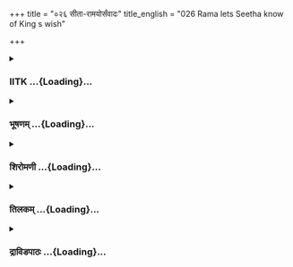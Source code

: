 +++
title = "०२६ सीता-रामयोर्संवादः"
title_english = "026 Rama lets Seetha know of King s wish"

+++
<div caption="श्रीराम-हरिसीताराममूर्ति-घनपाठिभ्यां वचनम्" class="audioEmbed" src="https://archive.org/download/Ramayana-recitation-Sriram-harisItArAmamUrti-Ghanapaati-v2/Kanda_2/Kanda_2_AYK-026-Sita_Rama_Samvadaha.mp3"></div>

<div class="js_include collapsed" newlevelforh1="3" title="IITK" unfilled url="/purANam/rAmAyaNam/audIchya-pAThaH/iitk/2_ayodhyAkANDam/03-nirgamaH/026_sItA-rAmayorsaMvAdaH.md">
<details><summary><h3>IITK ...{Loading}...</h3></summary>

अभिवाद्य च कौसल्यां रामस् संप्रस्थितो वनम्।



#### श्लोकः
##### मूलम्
कृतस्वस्त्ययनो मात्रा धर्मिष्ठे वर्त्मनि स्थितः॥2.26.1॥  
विराजयन्राजसुतो राजमार्गं नरैर्वृतम्।  
हृदयान्याममन्थेव जनस्य गुणवत्तया॥2.26.2॥

##### शब्दार्थः
राजसुतः prince, रामः Rama, मात्रा by mother, कृतस्वस्त्ययनः having been greeted with benedictory rites, कौशल्याम् to Kausalya, अभिवाद्य च after paying obeisance, धर्मिष्ठे in the righteous, वर्त्मनि on the path, स्थितः fixed, वनम् to the forest, सम्प्रस्थितः set out, नरैः (जनैः) by the people, वृतम् surrounded with, राजमार्गम् highway, विराजयन् illuminating (with his lustre), गुणवत्तया by excellent virtues, जनस्य people's, हृदयानि hearts, अममन्थेव मपहीला् (stirred).

##### आङ्ग्लानुवादः
After the benedictory rites were performed by his mother Kausalya, Rama paid obeisance to her and staying on the righteous path decided to depart to the forest. He entered the highway thronged with people and illumining it with his lustre and stirred their hearts with (remembrances of) his excellent virtues.



#### श्लोकः
##### मूलम्
वैदेही चापि तत्सर्वं न शुश्राव तपस्विनी।  
तदेव हृदि तस्याश्च यौवराज्याभिषेचनम्॥2.26.3॥

##### शब्दार्थः
तपस्विनी engaged in religious austerities (for consecration), वैदेही चापि Sita also, तत्सर्वम् all that, न शुश्राव did not hear, तस्याः her, हृदि in heart, तत् that, अभिषेचनम् एव  only consecration (was reflecting).

##### आङ्ग्लानुवादः
Sita, her mind preoccupied with thoughts about consecration, was engaged in religious austerities and hence could not hear of all this (development).



#### श्लोकः
##### मूलम्
देवकार्यं स्वयं कृत्वा कृतज्ञा हृष्टचेतना।  
अभिज्ञा राजधर्माणां राजपुत्रं प्रतीक्षते॥2.26.4॥

##### शब्दार्थः
कृतज्ञा grateful (to god), राजधर्माणाम् duties of a king (palace rituals), अभिज्ञा experienced in, हृष्टचेतना with pleased mind, स्वयम् herself, देवकार्यम् worship of gods, कृत्वा having made,  राजपुत्रम् prince, प्रतीक्षते was awaiting.

##### आङ्ग्लानुवादः
Experienced in palace rituals, Sita, grateful (to God) after performing worship of the deities was awaiting in a happy mood the arrival of the prince.



#### श्लोकः
##### मूलम्
प्रविवेशाथ रामस्तु स्वं वेश्म सुविभूषितम्।  
प्रहृष्टजनसम्पूर्णं ह्रिया किञ्चिदवाङ्मुखः॥2.26.5॥

##### शब्दार्थः
अथ thereafter, रामस्तु Rama, ह्रिया with embarrassment, किञ्चित् a little, अवाङ्मुखः with his head bent down, प्रहृष्टजनसम्पूर्णम् thronged with excited people, सुविभूषितम् welldecorated, स्वं वेश्म his own residence, प्रविवेश entered.

##### आङ्ग्लानुवादः
His head bent down in embarrassment, Rama entered his welldecorated residence thronged with excited people.



#### श्लोकः
##### मूलम्
अथ सीता समुत्पत्य वेपमाना च तं पतिम्।  
अपश्यच्छोकसन्तप्तं चिन्ताव्याकुलितेन्द्रियम्॥2.26.6॥

##### शब्दार्थः
अथ thereafter, सीता Sita, समुत्पत्य entering suddenly, वेपमाना च a trembling, शोकसन्तप्तम् distressed with grief, चिन्ताव्याकुलितेन्द्रियम् senses agitated due to anxiety, तं पतिम् her husband, अपश्यत् beheld.

##### आङ्ग्लानुवादः
Sita got up suddenly, (her limbs) trembling to see her husband distressed with grief and agitated with anxiety.



#### श्लोकः
##### मूलम्
तां दृष्ट्वा स हि धर्मात्मा न शशाक मनोगतम्।  
तं शोकं राघवः सोढुं ततो विवृततां गतः॥2.26.7॥

##### शब्दार्थः
धर्मात्मा virtuous, सः that, राघवः son of the Raghus (Rama), ताम् her, दृष्ट्वा having seen, मनोगतम् in mind, तं शोकम् that sorrow, सोढुम् to endure (control), न शशाक was not able, ततः for that reason, विवृतताम् गतः manifested.

##### आङ्ग्लानुवादः
On seeing her, virtuous Rama could not contain the sorrow in his mind which  manifested (through his external appearance).



#### श्लोकः
##### मूलम्
विवर्णवदनं दृष्ट्वा तं प्रस्विन्नममर्षणम्।  
आह दुःखाभिसन्तप्ता किमिदानीमिदं प्रभो॥2.26.8॥

##### शब्दार्थः
विवर्णवदनम् pale face, प्रस्विन्नम् heavily perspiring, अमर्षणम् indignant, तम् him, दृष्ट्वा having seen, दुःखाभिसन्तप्ता  consumed with grief, आह uttered, प्रभो O Lord, इदानीम् now, इदम् this, किम् what?

##### आङ्ग्लानुवादः
On seeing Rama with a pale face. indignant and heavily perspiring, Sita, consumed  with grief said, My Lord, why are you now like this?



#### श्लोकः
##### मूलम्
अद्य बार्हस्पत श्श्रीमान्युक्तः पुष्योऽनु राघव।  
प्रोच्यते ब्राह्मणैः प्राज्ञैः केन त्वमसि दुर्मनाः॥2.26.9॥

##### शब्दार्थः
राघव O scion of the Raghu race, अद्य today, श्रीमान् auspicious one, बार्हस्पतः with Brihaspati presiding over, पुष्यः Pushya star, युक्तः as suitable, प्राज्ञैः by learned ones, ब्राह्मणैः by brahmins, प्रोच्यते is declared, त्वम् you, केन for what reason, दुर्मनाः असि are dejected?

##### आङ्ग्लानुवादः
O scion of the Raghu race, today has been declared by learned brahmins a suitable and auspicious day for consecration under Pushya star with Brihaspati as presiding deity. Then why are you dejected?



#### श्लोकः
##### मूलम्
न ते शतशलाकेन जलफेननिभेन च।  
आवृतं वदनं वल्गु छत्रेणापि विराजते॥2.26.10॥

##### शब्दार्थः
वल्गु charming, ते your, वदनम् face, शत शलाकेन with a hundred ribs, जलफेननिभेन (white) like foam in water, छत्रेण by umbrella, आवृतम् having been covered, न विराजते does not shine.

##### आङ्ग्लानुवादः
How is it that your charming face shines not today under a hundredribbed umbrella (white) like foam in water?



#### श्लोकः
##### मूलम्
व्यजनाभ्यां च मुख्याभ्यां शतपत्रनिभेक्षणम्।  
चन्द्रहंसप्रकाशाभ्यां वीज्यते न तवाननम्॥2.26.11॥

##### शब्दार्थः
शतपत्रनिभेक्षणम् eyes resembling lotus, तव आननम् your face, चन्द्रहंस प्रकाशाभ्याम् with the glow of the moon or swan, मुख्याभ्याम् by the excellent, व्यजनाभ्याम् with fans, न वीज्यते is not being fanned.

##### आङ्ग्लानुवादः
(How is it that) your face, with its lotuslike eyes is not being fanned by excellent fans of the colour of the Moon or the swan.



#### श्लोकः
##### मूलम्
वाग्मिनो वन्दिनश्चापि प्रहृष्टास्त्वां नरर्षभ।  
स्तुवन्तो नात्र दृश्यन्ते मङ्गलैःस् सूतमागधाः॥2.26.12॥

##### शब्दार्थः
नरर्षभ O best among men वाग्मिनः eloquent men, वन्दिनश्चापि panegyrists, सूतमागधाः charioteers and bards, प्रहृष्टाः delighted, त्वाम् you, मङ्गलैः with auspicious words, स्तुवन्तः praising, अत्र here, न दृश्यन्ते are not seen.

##### आङ्ग्लानुवादः
(How is it that) O best among men eloquent panegyrists, charioteers, bards are not seen singing your praise with auspicious words?



#### श्लोकः
##### मूलम्
न ते क्षौद्रं च दधि च ब्राह्मणा वेदपारगाः।  
मूर्ध्नि मूर्धाभिषिक्तस्य ददति स्म विधानतः॥2.26.13॥

##### शब्दार्थः
वेदपारगाः versed in the Vedas, ब्राह्मणाः brahmins, मूर्धाभिषिक्तस्य having been consecrated,   ते your, मूर्ध्नि on head, विधानतः conforming to rites, क्षौद्रं च honey also, दधि च curds, न ददति स्म did not sprinkle.

##### आङ्ग्लानुवादः
How is it that brahmins versed in the Vedas have not duly sprinkled the mixture of honey and curd on your head (prior to your consecration)?



#### श्लोकः
##### मूलम्
न त्वां प्रकृतयस् सर्वा श्श्रेणीमुख्याश्च भूषिताः।  
अनुव्रजितुमिच्छन्ति पौरजानपदास्तथा॥2.26.14॥

##### शब्दार्थः
सर्वाः all, प्रकृतयः ministers, श्रेणीमुख्याश्च also the heads of guilds, तथा also, पौरजानपदाः citizens of towns and villages, भूषिताः adorned, त्वाम् you, अनुव्रजितुम् to follow, न इच्छन्ति do not seek.

##### आङ्ग्लानुवादः
How is it that welladorned ministers, citizens from towns and villages, heads of guilds and others do not follow you?



#### श्लोकः
##### मूलम्
चतुर्भिर्वेगसम्पन्नैर्हयैः काञ्चनभूषितैः।  
मुख्यः पुष्यरथो युक्तः किं न गच्छति तेऽग्रतः॥2.26.15॥

##### शब्दार्थः
वेगसम्पन्नैः running swiftly, काञ्चनभूषितैः decorated with gold, चतुर्भिः four, हयैः horses, युक्तः  
harnessed, मुख्यः important, पुष्यरथः ceremonial chariot, किम् why, ते अग्रतः preceding you, न गच्छति is not going.

##### आङ्ग्लानुवादः
How is it that the chief ceremonial chariot, decorated with gold and harnessed by four galloping horses is not preceding you?



#### श्लोकः
##### मूलम्
हस्ती चाग्रत श्श्रीमां स्तव लक्षणपूजितः।  
प्रयाणे लक्ष्यते वीर कृष्णमेघगिरि प्रभः॥2.26.16॥

##### शब्दार्थः
वीर O valiant one, तव your, प्रयाणे in your journey, अग्रतः in front, लक्षणपूजितः endowed with good features and revered, कृष्णमेघगिरिप्रभः with the lustre of a dark cloud or a  mountain, श्रीमान् auspicious one, हस्ती an elephant, न लक्ष्यते is not seen.

##### आङ्ग्लानुवादः
How is it that the elephant, whose lustre resembles that of a mountain or a dark cloud and endowed with auspicious features is not seen leading your procession, O valiant one



#### श्लोकः
##### मूलम्
न च काञ्चनचित्रं ते पश्यामि प्रियदर्शन।  
भद्रासनं पुरस्कृत्य यान्तं वीर पुरस्कृतम्॥2.26.17॥

##### शब्दार्थः
वीर O heroic one, प्रियदर्शन O one with a pleasant countenance, काञ्चनचित्रम् carved in gold, ते to you, भद्रासनम् throne, पुरस्कृत्य keeping in front of, यान्तम् proceeding, पुरस्कृतम् keeping in front, न च पश्यामि I do not see.

##### आङ्ग्लानुवादः
O heroic one O handsome one how is it that I do not see your attendants proceeding in front with the throne carved in gold?



#### श्लोकः
##### मूलम्
अभिषेको यथा सज्जः किमिदानीमिदं तव।  
अपूर्वो मुखवर्णश्च न प्रहर्षश्च लक्ष्यते॥2.26.18॥

##### शब्दार्थः
अभिषेकः consecration, यथा as, सज्जः arranged, तव your, मुखवर्णः complexion of your face, अपूर्वः unusual, प्रहर्षश्च delightful, न लक्ष्यते not seen, इदानीम् now, इदम् this, किम् why?

##### आङ्ग्लानुवादः
How is it that when arrangements are under way now for your consecration, the complexion of your countenance does not look like what it was before? There is no joy on your face.



#### श्लोकः
##### मूलम्
इतीव विलपन्तीं तां प्रोवाच रघुनन्दनः।  
सीते तत्र भवांस्तातः प्रव्राजयति मां वनम्॥2.26.19॥

##### शब्दार्थः
इतीव in this way, विलपन्तीम् lamenting, ताम् to her, रघुनन्दनः Rama, प्रोवाच said , सीते O Sita,  
तत्रभवान् venerable, तातः father, माम् me, वनम् to the forest, प्रव्राजयति  banishing.

##### आङ्ग्लानुवादः
O Sita my venerable father is banishing me to the forest, said Rama, the scion of the Raghus, the joy of the Raghu race, seeing her thus lamenting.



#### श्लोकः
##### मूलम्
कुले महति सम्भूते धर्मज्ञे धर्मचारिणि।  
शृणु जानकि येनेदं क्रमेणाभ्यागतं मम॥2.26.20॥

##### शब्दार्थः
महति in a noble, कुले family, सम्भूते born in, धर्मज्ञे knower of righteousness, धर्मचारिणि for an observer of righteousness, जानकि Sita, येन क्रमेण in such course, इदम् this, अभ्यागतम् has befallen, शृण listen.

##### आङ्ग्लानुवादः
You were born in a noble family. You know and practise dharma. I shall tell you how this banishment has come about. Do listen.



#### श्लोकः
##### मूलम्
राज्ञा सत्यप्रतिज्ञेन पित्रा दशरथेन च।  
कैकेय्यै मम मात्रे तु पुरा दत्तौ महावरौ॥2.26.21॥

##### शब्दार्थः
राज्ञा by the king, सत्यप्रतिज्ञेन true to his promise, पित्रा my father, दशरथेन by Dasaratha, पुरा earlier, मम मात्रे to my mother, कैकेय्यै to Kaikeyi, महावरौ two great boons, दत्तौ were given.

##### आङ्ग्लानुवादः
My father, king Dasaratha, true to his promise, had earlier granted two great boons  
to my mother Kaikeyi.



#### श्लोकः
##### मूलम्
तयाऽद्य मम सज्जेऽस्मिन्नभिषेके नृपोद्यते।  
प्रचोदितस् स समयो धर्मेण प्रतिनिर्जितः॥2.26.22॥

##### शब्दार्थः
अद्य now, नृपोद्यते the king was getting ready, मम my, अस्मिन् अभिषेके for this consecration, सज्जे in the preparation, तया by her, सः that, समयः promise, प्रचोदितः was urged, धर्मेण in the name of righteousness, प्रतिनिर्जितः has been conquered.

##### आङ्ग्लानुवादः
When the king was preparing for my consecration, she reminded him of the promise and in the name of righteousness he has been cornered.



#### श्लोकः
##### मूलम्
चतुर्दश हि वर्षाणि वस्तव्यं दण्डके मया।  
पित्रा मे भरतश्चापि यौवराज्ये नियोजितः॥2.26.23॥

##### शब्दार्थः
मया by me, चतुर्दश वर्षाणि fourteen years, दण्डके in Dandaka forest, वस्तव्यम् am to dwell, मे पित्रा by my father, भरतश्चापि Bharata also, यौवराज्ये as heirapparent,  नियोजितः has been appointed.

##### आङ्ग्लानुवादः
I am to dwell in the Dandaka forest for fourteen years while father has appointed  Bharata princeregent.



#### श्लोकः
##### मूलम्
सोऽहं त्वामागतो द्रष्टुं प्रस्थितो विजनं वनम्।  
भरतस्य समीपे तु नाहं कथ्यः कदाचन॥2.26.24॥  
बुद्धियुक्ता हि पुरुषा न सहन्ते परस्तवम्।  
तस्मान्नते गुणाः कथ्या भरतस्याग्रतो मम॥2.26.25॥

##### शब्दार्थः
विजनम् desolate, वनम् forest, प्रस्थितः set to depart, सः अहम् such me, त्वाम् you, द्रष्टुम् to see, आगतः I have come, भरतस्य Bharata's, समीपे in the presence of, कदाचन at any time, अहम् I, न कथ्यः not to be told , बुद्धियुक्ताः intellectuals, पुरुषाः men, परस्तवम् praising others ,  
न सहन्ते हि cannot endure, तस्मात् for that reason, भरतस्य Bharata's, अग्रतः infront of, ते those, मम गुणाः my virtues, न कथ्याः should not be mentioned.

##### आङ्ग्लानुवादः
I have come to see you before departing for the desolate Dandaka forest. You should never praise me in the presence of Bharata because intellectuals cannot tolerate others being praised before them. You should never extol my virtues before him.



#### श्लोकः
##### मूलम्
नापि त्वं तेन भर्तव्या विशेषेण कदाचन।  
अनुकूलतया शक्यं समीपे त्वस्य वर्तितुम्॥2.26.26॥

##### शब्दार्थः
त्वम् you, तेन by him, कदाचन at any time, विशेषेण with a special treatment, न भर्तव्या  should not be supported, अनुकूलतया तु by being favourable only, अस्य his, समीपे in his vicinity, वर्तितुम् to remain, शक्यम् is possible.

##### आङ्ग्लानुवादः
Never expect special treatment from Bharata. You can (continue to) stay with him (here) by conducting yourself in a favourable manner.



#### श्लोकः
##### मूलम्
तस्मै दत्तं नृपतिना यौवराज्यं सनातनम्।  
स प्रसाद्यस्त्वया सीते नृपतिश्च विशेषतः॥2.26.27॥

##### शब्दार्थः
नृपतिना by the king, तस्मै for him, सनातनम् perpetual, यौवराज्यम् regency, दत्तम् given, सीते O Sita, सः he, त्वया by you, प्रसाद्यः has to be pleased, नृपतिश्च king also, विशेषतः especially.

##### आङ्ग्लानुवादः
O Sita the king has conferred the hereditary regency on him. Therefore, O Sita, you must make efforts to win his favour, especially a king's.



#### श्लोकः
##### मूलम्
अहं चापि प्रतिज्ञां तां गुरोस्समनुपालयन्।  
वनमद्यैव यास्यामि स्थिरा भव मनस्विनी॥2.26.28॥

##### शब्दार्थः
अहं चापि I also, गुरोः father's, तां प्रतिज्ञाम् that promise, समनुपालयन् while fulfilling, अद्यैव now itself, वनम् to the forest, यास्यामि shall go, मनस्विनि highminded, Sita, त्वम् you, स्थिरा भव  
keep steady.

##### आङ्ग्लानुवादः
I am leaving for the forest right away for fulfilling my father's pledge. O highminded Sita be steady.



#### श्लोकः
##### मूलम्
याते च मयि कल्याणि वनं मुनिनिषेवितम्।  
व्रतोपवासपरया भवितव्यं त्वयाऽनघे॥2.26.29॥

##### शब्दार्थः
अनघे O sinless one, कल्याणि O auspicious one, मयि me, मुनिनिषेवितम् inhabited by  
ascetics, वनम् to the forest, याते when I am gone, त्वया by you, व्रतोपवास परया engaged in vratas and fasting, भवितव्यम् should be done.

##### आङ्ग्लानुवादः
O sinless, auspicious one engage yourself in vratas and fasting after my departure to the forest inhabited by ascetics.



#### श्लोकः
##### मूलम्
काल्यमुत्थाय देवानां कृत्वा पूजां यथाविधि।  
वन्दितव्यो दशरथः पिता मम नरेश्वरः॥2.26.30॥

##### शब्दार्थः
काल्यम् fimely, उत्थाय rising, यथाविधि according to the prescribed rituals, देवानाम् of the gods, पूजाम् कृत्वा having worshipped, मम पिता my father, नरेश्वरः lord of the people, दशरथः to Dasaratha, वन्दितव्यः is worthy of homage (by you).

##### आङ्ग्लानुवादः
You must rise in time and with the (household) gods duly worshipped, pay obeisance to my father, king Dasaratha.



#### श्लोकः
##### मूलम्
माता च मम कौशल्या वृद्धा सन्तापकर्शिता।  
धर्ममेवाग्रतः कृत्वा त्वत्तस् सम्मानमर्हति॥2.27.31॥

##### शब्दार्थः
सन्तापकर्शिता emaciated due to grief, वृद्धा aged, मम माता च my mother, कौशल्या Kausalya, धर्ममेव duty only, अग्रतः कृत्वा placing ahead, त्वत्तः by you, सम्मानम् respect, अर्हति  deserves.

##### आङ्ग्लानुवादः
You should give importance to duty(dharma) and show respect to my aged mother  
who is emaciated due to grief.



#### श्लोकः
##### मूलम्
वन्दितव्याश्च ते नित्यं या श्शेषा मम मातरः।  
स्नेह प्रणयसम्भोगैस् समा हि मम मातरः॥2.26.32॥

##### शब्दार्थः
शेषाः the rest of them, या मम मातरः my mothers, ते to you also, नित्यम् always, वन्दितव्याः should be respected, मम my, मातरः mothers, स्नेहप्रणय सम्भोगैः with love, affection and service, समाः हि are equal.

##### आङ्ग्लानुवादः
In terms of love, affection and service, the rest of my mothers are all equal. Therefore, you must pay them due respect regularly.



#### श्लोकः
##### मूलम्
भ्रातृपुत्रसमौ चापि द्रष्टव्यौ च विशेषतः।  
त्वया भरतशत्रुघ्नौ प्राणैः प्रियतरौ मम॥2.26.33॥

##### शब्दार्थः
मम to me, प्राणैः  more than life , प्रियतरौ dearer, भरतशत्रुघ्नौ Bharata and Satrughna, विशेषतः specially, त्वया by you, भ्रातृपुत्रसमौ as your brother and your sons, द्रष्टव्यौ च are to be looked after.

##### आङ्ग्लानुवादः
What is more important is that you should look on Bharata as your brother and Satrughna as your son. They are dearer to me than my life.



#### श्लोकः
##### मूलम्
विप्रियं न च कर्तव्यं भरतस्य कदाचन।  
स हि राजा प्रभुश्चैव देशस्य च कुलस्य च॥2.26.34॥

##### शब्दार्थः
कदाचन at any time, भरतस्य of Bharata, विप्रियम् disagreeable, न कर्तव्यम् should not be done, सः he, देशस्य च of the country, कुलस्य च of the family also, राजा king, प्रभुश्चैव  also the lord.

##### आङ्ग्लानुवादः
Now Bharata is the king of the country and head of the family. Therefore, you should never do anything disagreeable to him.



#### श्लोकः
##### मूलम्
आराधिता हि शीलेन प्रयत्नैश्चोपसेविताः।  
राजानस् सम्प्रसीदन्ति कुप्यन्तिच विपर्यये॥2.26.35॥

##### शब्दार्थः
राजानः kings, शीलेन with good conduct, आराधिताः are gratified, प्रयत्नैः with endeavours, उपसेविताः having been served, सम्प्रसीदन्ति are satisfied, विपर्यये in contrary to that, कुप्यन्तिच are also enraged.

##### आङ्ग्लानुवादः
Kings are gratified if they are served with zeal and good conduct. If the contrary happens, they get provoked.



#### श्लोकः
##### मूलम्
औरसानपि पुत्रान्हि त्यजन्त्यहितकारिणः।  
समर्थान्सम्प्रगृह्णन्ति जनानपि नराधिपाः॥2.26.36॥

##### शब्दार्थः
नराधिपाः kings, अहितकारिणः harmful men, औरसान् पुत्रानपि even their own sons, त्यजन्ति will abandon, समर्थान् capable men, जनानपि even other people, सम्प्रगृह्णन्ति accept.

##### आङ्ग्लानुवादः
Kings abandon (even) their own sons if they are harmful and receive capable people even if they are strangers.



#### श्लोकः
##### मूलम्
सा त्वं वसेह कल्याणि राज्ञस्समनुवर्तिनी।  
भरतस्य रता धर्मे सत्यव्रतपरायणा॥2.26.37॥

##### शब्दार्थः
कल्याणि O auspicious one, सा त्वम् so you, राज्ञः of the king, भरतस्य of  Bharata, समनुवर्तिनी an obedient lady, धर्मे in righteousness, रता absorbed one, सत्यव्रत परायणा following the truth and the vows, इह वस live here.

##### आङ्ग्लानुवादः
O auspicious one live here by being obedient to king Bharata. Absorbed in righteousness, follow truth and (religious) vows.



#### श्लोकः
##### मूलम्
अहं गमिष्यामि महावनं प्रिये  
त्वया हि वस्तव्यमिहैव भामिनि।  
यथा व्यलीकं कुरुषे न कस्य चि  
त्तथा त्वया कार्यमिदं वचो मम॥2.26.38॥

##### शब्दार्थः
प्रिये O beloved one, भामिनि beauty (Sita), अहम् I, महावनम् to the great forest, गमिष्यामि I am going, त्वया by you, इहैव here itself, कस्यचित् to any one, यथा in any way, व्यलीकम् harm, न कुरुषे would not do, तथा in that way, वस्तव्यम् you shall live here, मम my, इदं वचः these words, कार्यम् should be done.

##### आङ्ग्लानुवादः
O my beloved Sita I am going to the wild forest. Stay here and never cause displeasure to any one in any way. Could you carry out these words of mine?  

#### समाप्तिः
 श्रीमद्रामायणे वाल्मीकीय आदिकाव्ये अयोध्याकाण्डे षड्विंशस्सर्गः॥  
Thus ends the twentysixth sarga of Ayodhyakanda of the holy Ramayana, the first epic composed by sage Valmiki.



#### श्लोकः
##### मूलम्
[Sita enquires why Rama is distressedRama informs her about his impending banishment and instructs her to stay back in Ayodhya.]  
अभिवाद्य च कौसल्यां रामस् संप्रस्थितो वनम्।  
कृतस्वस्त्ययनो मात्रा धर्मिष्ठे वर्त्मनि स्थितः॥2.26.1॥  
विराजयन्राजसुतो राजमार्गं नरैर्वृतम्।  
हृदयान्याममन्थेव जनस्य गुणवत्तया॥2.26.2॥

##### शब्दार्थः
राजसुतः prince, रामः Rama, मात्रा by mother, कृतस्वस्त्ययनः having been greeted with benedictory rites, कौशल्याम् to Kausalya, अभिवाद्य च after paying obeisance, धर्मिष्ठे in the righteous, वर्त्मनि on the path, स्थितः fixed, वनम् to the forest, सम्प्रस्थितः set out, नरैः (जनैः) by the people, वृतम् surrounded with, राजमार्गम् highway, विराजयन् illuminating (with his lustre), गुणवत्तया by excellent virtues, जनस्य people's, हृदयानि hearts, अममन्थेव मपहीला् (stirred).

##### आङ्ग्लानुवादः
After the benedictory rites were performed by his mother Kausalya, Rama paid obeisance to her and staying on the righteous path decided to depart to the forest. He entered the highway thronged with people and illumining it with his lustre and stirred their hearts with (remembrances of) his excellent virtues.

</details>
</div>
<div class="js_include collapsed" newlevelforh1="3" title="भूषणम्" unfilled url="/purANam/rAmAyaNam/audIchya-pAThaH/TIkA/bhUShaNa_iitk/2_ayodhyAkANDam/03-nirgamaH/026_sItA-rAmayorsaMvAdaH.md">
<details><summary><h3>भूषणम् ...{Loading}...</h3></summary>



अभिवाद्य च कौसल्यां रामः संप्रस्थितो वनम् ।  

कृतस्वस्त्ययनो मात्रा धर्मिष्ठे वर्त्मनि स्थितः  ॥  २।२६।१  ॥   

विराजयन् राजसुतो राजमार्गं नरैर्वृतम् ।  

हृदयान्याममन्थेव जनस्य गुणवत्तया  ॥  २।२६।२  ॥   

एवं मातरमनुमान्य सीतामनुमानयितुं निर्गच्छति--अभिवाद्येत्यादि
श्लोकद्वयमेकं वाक्यम् । वनं संप्रस्थितः वनं गन्तुं प्रवृत्तः । धर्मिष्ठे
अतिशयितधर्मे आममन्थेव विलोडयामासेत्यर्थः । गुणवत्तया पूर्वभाषी प्रियवादी
चेत्याद्युक्तगुणविशिष्टतया  ॥  २।२६।१२  ॥   

  

वैदेही चापि तत्सर्वं न शुश्राव तपस्विनी ।  

तदेव हृदि तस्याश्च यौवराज्याभिषेचनम्  ॥  २।२६।३  ॥   

वैदेहीति । तत्सर्वम् अभिषेकविघातादिकम् । तपस्विनी
रामाभिषेकार्थव्रतोपवासादिनियमविशिष्टा । यौवराज्याभिषेचनम्, वर्त्तत इति
शेषः  ॥  २।२६।३  ॥   

  

देवकार्यं स्वयं कृत्वा कृत्ज्ञा हृष्टचेतना ।  

अभिज्ञा राजधर्माणां राजपुत्रं प्रतीक्षते  ॥  २।२६।४  ॥   

देवकार्यमिति । देवकार्यं देवपूजाम् । कृतज्ञा अभिषिक्तभर्तृविषये
पट्टमहिषीभिः गन्धपुष्पादिना कृतपादार्चनादिसमाचारज्ञेत्यर्थः । हृष्टचेतना
हृष्टमनस्का । रामधर्माणामभिज्ञा अभिषिक्तराजा साधारणलक्षणानि
श्वेतछत्रचामरपुरस्कृतभद्रासनादीनि ज्ञातवती । प्रतीक्षते स्म
उक्तलक्षणविशिष्टो भर्त्ता कदा समागमिष्यतीत्यपेक्षया स्थितवतीत्यर्थः  ॥ 
२।२६।४  ॥   

  

प्रविवेशाथ रामस्तु स्वं वेश्म सुविभूषितम् ।  

प्रहृष्टजनसम्पूर्णं ह्रिया किञ्चिदवाङ्मुखः  ॥  २।२६।५  ॥   

प्रविवेशेति । ह्रिया गृहालङ्कारजनप्रहर्षजया  ॥  २।२६।५  ॥   

  

अथ सीता समुत्पत्य वेपमाना च तं पतिम् ।  

अपश्यत् शोकसन्तप्तं चिन्ताव्याकुलितेन्द्रियम्  ॥  २।२६।६  ॥   

अथेति । समुत्पत्य स्वासनादुत्थाय वेपमाना,
भर्तुर्विगतहर्षत्वावाङ्मुखत्वादिदर्शनात्कम्पमानेत्यर्थः  ॥  २।२६।६  ॥   

  

तां दृष्ट्वा सह धर्मात्मा न शशाक मनोगतम् ।  

तं शोकं राघवः सोढुं ततो विवृततां गतः  ॥  २।२६।७  ॥   

तामिति । ततः सोढुमशक्तत्वादेव विवृततां व्यक्तदुःखताम् । एतावत्पर्यन्तं
शोकलेशहीनस्य रामस्येदानीं शोकाविर्भावः सीताया भाविदुःखस्मरणेनेति बोध्यम्
 ॥  २।२६।७  ॥   

  

विवर्णवदनं दृष्ट्वा तं प्रस्विन्नममर्षणम् ।  

आह दुःखाभिसन्तप्ता किमिदानीमिदं प्रभो  ॥  २।२६।८  ॥   

विवर्णवदनमिति । प्रस्विन्नं हस्तगतराज्यस्यान्यगामित्वं स्ववनप्रव्राजनं च
कथमस्यै निवेदयिष्यामीति शोकेन प्रस्वेदः, अमर्षणं सञ्जातदुःखं
नियन्तुमशक्तम् । इदानीं हर्षकाले । इदं दौस्थ्यम्  ॥  २।२६।८  ॥   

  

अद्य बार्हस्पतः श्रीमानुक्तः पुष्यो नु राघव ।  

प्रोच्यते ब्राह्मणैः प्राज्ञैः केन त्वमसि दुर्मनाः  ॥  २।२६।९  ॥   

अद्येति । बार्हस्पतः बृहस्पतिदैवत्यः । उक्तः अभिषेकार्हत्वेन विहितः ।
युक्त इतिपाठे--अभिषेकार्हः । श्रीमान् कर्मारब्धवतां श्रीकरः । पुष्यः
पुष्यनक्षत्रम् । अद्येति ब्राह्मणैः प्रोच्यते नु प्रोच्यते खल्वित्यर्थः
। अन्विति च्छित्वा अनु प्रोच्यत इति वा सम्बन्धः  ॥  २।२६।९  ॥   

  

न ते शतशलाकेन जलफेननिभेन च ।  

आवृतं वदनं वल्गु छत्रेणापि विराजते  ॥  २।२६।१०  ॥   

नेति । शतं शलाका यस्य तेन । स्थलस्थत्वेन मालिन्यं व्यावर्त्तयितुं जलपदम्
। वल्गु सुन्दरम् । आवृतं सन्न विराजत इति सम्बन्धः  ॥  २।२६।१०  ॥   

  

व्यजनाभ्यां च मुख्याभ्यां शतपत्रनिभेक्षणम् ।  

चन्द्रहंसप्रकाशाभ्यां वीज्यते न तवाननम्  ॥  २।२६।११  ॥   

व्यजनाभ्यामिति । व्यजनाभ्यां वालव्यजनाभ्याम् । शतपत्रं पद्मम्  ॥  २।२६।११
 ॥   

  

वाग्ग्मिनो वन्दिनश्चापि प्रहृष्टास्त्वां नरर्षभ ।  

स्तुवन्तो नात्र दृश्यन्ते मङ्गलैः सूत मागधाः  ॥  २।२६।१२  ॥   

वाग्ग्मिन इति । वन्दिनः स्तुतिपाठकाः । "वन्दिनः स्तुतिपाठकाः" इत्यमरः ।
मङ्गलैः मङ्गलवचनैः । सूताः पुरावृत्तकथाशंसिनः । मागधाः वंशशंसकाः  ॥ 
२।२६।१२  ॥   

  

न ते क्षौद्रं च दधि च ब्राह्मणा वेदपारगाः ।  

मूर्ध्नि मूर्द्धाभिषिक्तस्य दधति स्म विधानतः  ॥  २।२६।१३  ॥   

नेति । क्षौद्रं मधु । मूर्ध्नि न दधति स्म नाभिषिञ्चन्ति स्मेत्यर्थः  ॥ 
२।२६।१३  ॥   

  

न त्वां प्रकृतयः सर्वाः श्रेणीमुख्याश्च भूषिताः ।  

अनुव्रजितुमिच्छन्ति पौरजानपदास्तथा  ॥  २।२६।१४  ॥   

नेति । प्रकृतयः अमात्यादयः । श्रेणीमुख्याः वीथीप्रधानाः  ॥  २।२६।१४  ॥   

  

चतुर्भिर्वेगसम्पन्नैर्हयैः काञ्चनभूषितैः ।  

मुख्यः पुष्यरथो युक्ताः किं न गच्छति ते ऽग्रतः  ॥  २।२६।१५  ॥   

चतुर्भिरिति । पुष्यरथः उत्सवाय कल्पितो रथ इत्यर्थः । "असौ
पुष्यरथश्चक्रयानं न समराय यत्" इत्यमरः । स हि राज्ञामग्रतो नीयते केवलं
सम्भ्रमाय  ॥  २।२६।१५  ॥   

  

न हस्ती चाग्रतः श्रीमांस्तव लक्षणपूजितः ।  

प्रयाणे लक्ष्यते वीर कृष्णमेघगिरिप्रभः  ॥  २।२६।१६  ॥   

नेति । कृष्णमेघगिरिप्रभः कृष्णमेघयुक्तगिरिप्रभः । उभयोरुपमानत्वे
वैषम्यापत्तिः  ॥  २।२६।१६  ॥   

  

न च काञ्चनचित्रं ते पश्यामि प्रियदर्शन ।  

भद्रासनं पुरस्कृत्य यातं वीरपुरस्कृतम्  ॥  २।२६।१७  ॥   

न च काञ्चनचित्रमिति । वीरपुरस्कृतं भद्रासनं पुरस्कृत्य ते यातं गमनं न
पश्यामीत्यन्वयः  ॥  २।२६।१७  ॥   

  

अभिषेको यथा सज्जः किमिदानीमिदं तव ।  

अपूर्वो मुखवर्णश्च न प्रहर्षश्च लक्ष्यते  ॥  २।२६।१८  ॥   

अभिषेक इति । यथा अभिषेकः सज्जः सन्नद्धः । इदानीं तथैवेत्यर्थः ।
तवापूर्वो मुखवर्णो दृश्यते, प्रहर्षश्च न लक्ष्यते किमिदमिति सम्बन्धः  ॥ 
२।२६।१८  ॥   

  

इतीव विलपन्तीं तां प्रोवाच रघुनन्दनः ।  

सीते तत्रभवांस्तातः प्रव्राजयति मां वनम्  ॥  २।२६।१९  ॥   

इतीति । विलपन्तीं विविधं लपन्तीम् । तत्रभवान् पूज्यः ।
"तत्रभवानत्रभवानितिशब्दो वै प्रयुज्यते पूज्ये" इति हलायुधः ।
प्रव्राजयतीत्यनन्तरमितीति शेषः  ॥  २।२६।१९  ॥   

  

कुले महति सम्भूते धर्मज्ञे धर्मचारिणि ।  

श्रृणु जानकि येनेदं क्रमेणाभ्यागतं मम  ॥  २।२६।२०  ॥   

राज्ञा सत्यप्रतिज्ञेन पित्रा दशरथेन च ।  

कैकेय्यै मम मात्रे तु पुरा दत्तौ महावरौ  ॥  २।२६।२१  ॥   

महतो ऽप्रियस्य श्रवणे सीतायाः किं भविष्यतीति भयात् चित्त दार्ढ्यार्थं
विविधगुणकीर्तनेन सम्बोधयति--कुल इत्यादि । इदं प्रव्राजनम् । येन क्रमेण
येन मार्गेण  ॥  २।२६।२०२१  ॥   

  

तया ऽद्य मम सज्जे ऽस्मिन्नभिषेके नृपोद्यते ।  

प्रचोदितः स समयो धर्मेण प्रतिनिर्जितः  ॥  २।२६।२२  ॥   

तयेति । अद्य नृपोद्यते ममाभिषेके सज्जे सति । प्रचोदितः पूर्वदत्तं
वरद्वयम् देहीति प्रकर्षेण प्रेरितः, स समयः त्वदपेक्षितं
करिष्यामीतिकृतशपथ इत्यर्थः । "समयाः शपथाचारकालसिद्धान्तसंविदः" इत्यमरः ।
धर्मेण प्रतिनिर्जितः, कर्त्तृभूतधर्मेण स्वायत्तीकृत इत्यर्थः  ॥  २।२६।२२
 ॥   

  

चतुर्दश हि वर्षाणि वस्तव्यं दण्डके मया ।  

पित्रा मे भरतश्चापि यौवराज्ये नियोजितः ।  

सो ऽहं त्वामागतो द्रष्टुं प्रस्थितो विजनं वनम्  ॥  २।२६।२३  ॥   

ततः किमित्यत्राह--चतुर्दशेति । मया पितृचोदितेनेत्यर्थः  ॥  २।२६।२३  ॥   

  

भरतस्य समीपे तु नाहं कथ्यः कदाचन  ॥  २।२६।२४  ॥   

ऋद्धियुक्ता हि पुरुषा न सहन्ते परस्तवम् ।  

तस्मान्न ते गुणाः कथ्या भरतस्याग्रतो मम  ॥  २।२६।२५  ॥   

सीताहृदयं ज्ञातुं बुद्ध्युपदेशव्यपदेशेन प्रणयरोषमुत्पादयन्नाह--भरतस्येति
। त्वया न कथ्यः न श्लाघनीयः । त्वत्प्रणामागमनदशायामिति शेषः  ॥  २।२६।२४२५
 ॥   

  

नापि त्वं तेन भर्तव्या विशेषेण कदाचन ।  

अनुकूलतया शक्यं समीपे त्वस्य वर्तितुम्  ॥  २।२६।२६  ॥   

नेति । तेन भरतेन । विशेषेण न भर्तव्या बन्धुसाधारण्येन भरणीयेत्यर्थः ।
अशनादिभरणं लक्ष्मणशत्रुघ्नभार्याभ्यां विशेषेण न काङ्क्षणीयमिति भावः ।
अनुकूलतया स्वजनसाधारणतया । शक्यं योग्यम्  ॥  २।२६।२६  ॥   

  

तस्मै दत्तं नृपतिना यौवराज्यं सनातनम् ।  

स प्रसाद्यस्त्वया सीते नृपतिश्च विशेषतः  ॥  २।२६।२७  ॥   

तदनुकूलाचरणं किमर्थमित्यत आह--तस्मा इति । नृपतिना दशरथेन  ॥  २।२६।२७  ॥   

  

अहं चापि प्रतिज्ञां तां गुरोः समनुपालयन् ।  

वनमद्यैव यास्यामि स्थिरा भव मनस्विनी  ॥  २।२६।२८  ॥   

याते च मयि कल्याणि वनं मुनिनिषेवितम् ।  

व्रतोपवासपरया भवितव्यं त्वया ऽनघे  ॥  २।२६।२९  ॥   

अहमिति । गुरोः दशरथस्य । स्थिरा भव मयि स्थिरानुरागा भवेत्यर्थः । तत्र
हेतुः मनस्विनीति । दृढमनस्केत्यर्थः  ॥  २।२६।२८२९  ॥   

  

काल्यमुत्थाय देवानां कृत्वा पूजां यथाविधि ।  

वन्दितव्यो दशरथः पिता मम नरेश्वरः  ॥  २।२६।३०  ॥   

काल्यमिति । काल्यम् अहर्मुखे । "प्रत्यूषोहर्मुखं काल्यम्" इत्यमरः  ॥ 
२।२६।३०  ॥   

  

माता च मम कौसल्या वृद्धा सन्तापकर्शिता ।  

धर्ममेवाग्रतः कृत्वा त्वत्तः सम्मानमर्हति  ॥  २।२६।३१  ॥   

मातेति । धर्ममेवाग्रतः कृत्वा, स्थिताया इति शेषः  ॥  २।२६।३१  ॥   

  

वन्दितव्याश्च ते नित्यं याः शेषा मम मातरः ।  

स्नेहप्रणयसम्भोगैः समा हि मम मातरः  ॥  २।२६।३२  ॥   

वन्दितव्या इति । स्नेहः प्रीतिः । प्रणयः सौहृदम् । "प्रणयः स्यात्परिचये
याच्ञायां सौहृदेपि च" इति वैजयन्ती । भोगः पालनम् । "भोगो राज्ये धने
सौख्ये पालनाभ्यवहारयोः" इति वैजयन्ती । मयि स्नेहादित्रयमविशेषेण
कुर्वन्ति, अतस्तास्तुल्यतया वन्द्या इति भावः  ॥  २।२६।३२  ॥   

  

भ्रातृपुत्रसमौ चापि द्रष्टव्यौ च विशेषतः ।  

त्वया भरतशत्रुघ्नौ प्राणैः प्रियतरौ मम  ॥  २।२६।३३  ॥   

भ्रातृपुत्रसमाविति । भ्रातृपुत्रसमौ भ्रात्रा पुत्रेण च समौ । प्राणैः
प्राणेभ्यः  ॥  २।२६।३३  ॥   

  

विप्रिपवयं न च कर्त्तव्यं भरतस्य कदाचन ।  

स हि राजा प्रभुश्चैव देशस्य च कुलस्य च  ॥  २।२६।३४  ॥   

विप्रियमिति । राजत्वेप्यप्रभुत्वमनियन्तृत्वं कस्यचित्सम्भवतीति
तद्व्यावृत्त्यर्थं प्रभुरित्युक्तम् । देशपतेरकुलपतित्वदर्शनादाह देशस्य च
कुलस्य चेति  ॥  २।२६।३४  ॥   

  

आराधिता हि शीलेन प्रयत्नैश्चोपसेविताः ।  

राजानः सम्प्रसीदन्ति प्रकुप्यन्ति विपर्यये  ॥  २।२६।३५  ॥   

आराधिता इति । शीलेन अकुटिलवृत्त्या । प्रयत्नैः आलस्यत्यागादिभिः ।
विपर्यये शीलाद्यभावे  ॥  २।२६।३५  ॥   

  

औरसानपि पुत्रान् हि त्यजन्त्यहितकारिणः ।  

समर्थान् सम्प्रगृह्णन्ति जनानपि नराधिपाः  ॥  २।२६।३६  ॥   

औरसानिति । जनान् अबन्धून्  ॥  २।२६।३६  ॥   

  

सा त्वं वसेह कल्याणि राज्ञः समनुवर्तिनी ।  

भरतस्य रता धर्मे सत्यव्रतपरायणा  ॥  २।२६।३७  ॥   

सा त्वमिति । सत्यव्रतम् अमोघव्रतम्  ॥  २।२६।३७  ॥   

  

अहं गमिष्यामि महावनं प्रिये त्वया हि वस्तव्यमिहैव भामिनि ।  

यथा व्यलीकं कुरुषे न कस्यचित्तथा त्वया कार्यमिदं वचो मम  ॥  २।२६।३८  ॥   

अहमिति । व्यलीकम् अप्रियम् । कस्यचिदपि जनस्य यथा व्यलीकं न कुरुषे तथा
त्वया वर्तितव्यम्, इदं मम वचश्च कार्यम् । अत्रैव स्थातव्यमिति मम वचश्च
कार्यमिति । यद्वा यथा कस्यचिदपि व्यलीकं न कुरुषे तथा इदमपि मम वचस्त्वया
कार्यमित्यर्थः  ॥  २।२६।३८  ॥   

  

इत्यार्षे श्रीरामायणे वाल्मीकीये आदिकाव्ये श्रीमदयोध्याकाण्डे षड्विशः
सर्गः  ॥  २६  ॥   

इति श्रीगोविन्दराजविरचिते श्रीरामायणभूषणे पीताम्बराख्याने
अयोध्याकाण्डव्याख्याने षड्विंशः सर्गः  ॥  २६  ॥   



</details>
</div>
<div class="js_include collapsed" newlevelforh1="3" title="शिरोमणी" unfilled url="/purANam/rAmAyaNam/audIchya-pAThaH/TIkA/shiromaNI_iitk/2_ayodhyAkANDam/03-nirgamaH/026_sItA-rAmayorsaMvAdaH.md">
<details><summary><h3>शिरोमणी ...{Loading}...</h3></summary>



कौशल्यावृत्तमुक्त्वा रामवृत्तान्तं वर्णयन्नाह-- अभिवाद्येत्यादिभिः ।
धर्मिष्ठे वर्त्मनि मार्गे स्थितः रामः कौशल्यामभिवाद्य प्रणम्य वनं
संप्रस्थितः आसीदिति शेषः  ॥  २।२६।१  ॥   

  

मार्गवृत्तान्तं वर्णयन्नाह-- विराजयन्निति । राजसुतः
नित्यराजसुतत्वाक्रान्तः रामः नरैः रामदर्शनाकाङ्क्षिजनैः वृतं राजमार्गं
विराजयन् प्रकाशयन् सन् गुणवत्तया समाधिकरहितगुणविशिष्टत्वेन हेतुना जनस्य
हृदयानि आममन्थेव  ॥  २।२६।२  ॥   

  

वैदेहीगृहगमनमुपक्रमन्नाह-- वैदेहीति । तपस्विनी
सर्वविषयकनित्यज्ञानविशिष्टा वैदेही तत्सर्वं सवृत्तगमनं शुश्राव
तद्वनगमनमेव तस्याः हृदि आसीदिति शेषः । अत एव राज्याभिषेचनं हृदि नासीत्
 ॥  २।२६।३  ॥   

  

देवेति । कृतज्ञा देवादिप्रार्थनावेदित्री हृष्टचेतना राजधर्माणामभिज्ञा
तत्त्वज्ञात्री सा वैदेही देवकार्यं सूर्याद्याराधनं कृत्वा राजपुत्रं
प्रतीक्षते स्म  ॥  २।२६।४  ॥   

  

प्रेति । सुविभूषितं प्रहृष्टजनसंपूर्णं प्राप्तानन्दसखीजनविशिष्टं
स्ववेश्म स्वकीयं गृहं किंचिद्ध्रिया पित्राद्याज्ञापनमन्तरा इमां कथं सह
नेष्यामीति लज्जया अवाङ्मुखः न वाक् वचनं यस्मिन्तन्मुखं यस्य स रामः
प्रविवेश  ॥  २।२६।५  ॥   

  

अथेति । अथ रामकर्तृकवचनोच्चारणाभावहेतोः वेपमाना सीता समुत्पत्य
सम्यगुत्थाय चिन्ताव्याकुलितेन्द्रियं चिन्तया इमां कथं सह नयामीति विचारेण
व्याकुलितानि इन्द्रियाणि यस्य तमत एव
शोकसंतप्तमुक्तविचारहेतुकशोकाक्रान्तं पतिमपश्यत् । एतेन
सीतावियोगासहिष्णुत्वं राघवस्य सूचितम्  ॥  २।२६।६  ॥   

  

तामिति । धर्मात्मा परमधर्मप्रवर्तको राघवो रामः तां सीतां दृष्ट्वा तं
सीतानयनयुक्त्यभावमूलकसंभावितसीतावियोगजनितं शोकं सोढुं न शशाक
ततस्तस्माद्धेतोः विवृततां प्रातीतिकवर्णविशेषविशिष्टत्वं गतः प्राप्तः
आसीदिति शेषः  ॥  २।२६।७  ॥   

  

रामाभिप्रायविज्ञानहेतुकं सीताप्रश्नं वर्णयन्नाह-- विवर्णेति । अमर्षणं
वियोगदुःखासहिष्णुं तं रामं दृष्ट्वा दुःखाभिसंतप्ता
चेष्टालक्षिततद्दुःखजनितदुःखेनाभिसंतप्ता सीता आह । तद्वचनमेवाह हे प्रभो
इदानीमिदं वैवर्ण्यादिकं किं कथम्  ॥  २।२६।८  ॥   

  

अद्येति । हे राघव अद्येदानीं बार्हस्पतः बृहस्पतिदेवताकः श्रीमान्
कर्मारम्भकर्तृ़णां सकसलमृद्धिप्रापकः अत एव युक्तः अभिषेकयोग्यः पुष्यः
प्राज्ञैर्ब्राह्मणैः प्रोच्यते कथ्यते हर्षकालो ऽयमिति तात्पर्यम् त्वं तु
केन हेतुना दुर्मना असि  ॥  २।२६।९  ॥   

  

नेति । शतशलाकेन शलाकाशतविशिष्टेन जलफेननिभेन जलवृत्तिफेनसदृशेन सादृश्यं च
श्वेतत्वेन छत्रेण आवृतं वल्गु सुन्दरं वदनं न विराजते अत्र हेतुं वदेति
तात्पर्यम् एवमुत्तरेष्वपि तात्पर्यं बोध्यम्  ॥  २।२६।१०  ॥   

  

व्यजनाभ्यामिति । चन्द्रहंसप्रकाशाभ्यां मुख्याभ्यां च
चक्रवर्तिमात्रवृत्तिभ्यां व्यजनाभ्यां चामराभ्यामित्यर्थः । शतपत्रनिभे
कमलसदृशे ईक्षणे नेत्रे यस्मिंस्तत्तवाननं न वीज्यते  ॥  २।२६।११  ॥   

  

वाग्मिन इति । वाग्मिनः चतुराः  ॥  २।२६।१२  ॥   

  

नेति । क्षौद्रं मधुमूर्धाभिषिक्तस्य कृतसशिरःस्नानस्य तव मूर्ध्नि विधानतो
न ददति स्म  ॥  २।२६।१३  ॥   

  

न त्वामिति । श्रेणीमुख्याः परिषत्प्रधानाः पौरजानपदाः प्रकृतयः प्रजाः  ॥ 
२।२६।१४  ॥   

  

चतुर्भिरिति । वेगसंपन्नैः अतिवेगविशिष्टैः हयैर्युक्तः मुख्यः श्रेष्ठः
पुष्परथः प्रचुरपुष्पभूषितरथविशेषः किं न गच्छति  ॥  २।२६।१५  ॥   

  

नेति । सर्वलक्षणपूजितः सर्वसल्लक्षणसंपन्नः कृष्णमेघगिरिप्रभः
कृष्णमेघकृष्णगिर्युभयसदृशः श्रीमान् सर्वसंपत्तिहेतुः हस्ती प्रयाणे न
लक्ष्यते  ॥  २।२६।१६  ॥   

  

नचेति । काञ्चनचित्रं स्वर्णमयचित्रविशिष्टं भद्रासनं
कल्याणहेतुभूतासनविशेषं पुरस्कृत्य हस्ताग्रे धृत्वा यान्तं पुरस्सरं
भृत्यविशेषं न पश्यामि  ॥  २।२६।१७  ॥   

  

अभिषेक इति । तवाभिषेको यथा यथावदिदानीमसज्जः न सज्जते प्रसङ्गं न
प्राप्नोतीत्यर्थः । इदं यथावत्प्रसङ्गाप्रापणं किं किमर्थमित्यर्थः  ॥ 
२।२६।१८  ॥   

  

इतीवेति । इतीव अनेन प्रकारेण विलपन्तीं विविधपृच्छन्तीं तां सीतां
रघुनन्दनः प्रोवाच । तद्वचनमेवाह-- हे सीते तत्रभवान् पूज्यस्तातः पिता मां
वनं प्रव्राजयति । अत्रभवत्तत्रभवच्छब्दौ पूज्यार्थौ इति हलायुधे स्पष्टम्
 ॥  २।२६।१९  ॥   

  

प्रव्राजनमेव सकारणमाह-- कुले इत्यादिभिः । येन हेतुना अद्य मम आगतमिहागमनं
तत्क्रमेण श्रृणु । गतं तिरश्चीनमनूरुसारथेरितिवत् षष्ठी  ॥  २।२६।२०  ॥   

  

राज्ञेति । महावरौ वरे महत्वं त्वनिवार्यत्वेन  ॥  २।२६।२१  ॥   

  

तयेति । नृपस्य उद्यतः उद्योगो यस्मिन् तस्मिन्नभिषेके सज्जे प्रसक्ते सति
स समयः समयेन त्वद्याचितमवश्यं दास्यामीति शपथेन सहितः धर्मेण
प्रतिनिर्जितः धर्मवशीभूतः अतिधर्मनिष्ठ इत्यर्थः । मम पिता तया लब्धवरया
केकय्या प्रचोदितः प्रार्थित इत्यर्थः । आसीदिति शेषः । "समयाः
शपथाचारकालसिद्धान्तसंविदः" इत्यमरः  ॥  २।२६।२२  ॥   

  

तत्प्रार्थनमेवाह-- चतुर्दशेति । यौवराज्ये यौवराज्यसदृशे पालने इत्यर्थः
 ॥  २।२६।२३  ॥   

  

स इति । विजनं सज्जनसहितं वनं प्रस्थितः सः पित्राज्ञप्तो ऽहं त्वां
द्रष्टुमागतः तेन मत्प्रव्रजनेन हेतुना भरतस्य समीपे कदाचन समये ऽहं कथ्यः
श्लाघनीयः मद्गुणवर्णनं कर्तव्यमित्यर्थः । तेन मद्वियोगजनितातिदुःखं
भरतस्य न भविष्यतीति सूचितं तेन रामगुणानां सर्वतापशामकत्वं व्यञ्जितम्  ॥ 
२।२६।२४  ॥   

  

ननु प्राप्ताधिकारत्वाद्भरतो ऽपि प्रशंसनीय इत्यत आह-- ऋद्धीति । मम
ऋद्धियुक्ताः मत्प्रसादप्राप्तैश्चर्याः पुरुषाः परस्तवं स्वकीयातिस्तुतिं
न सहन्ते तस्माद्धेतोर्भरतस्य गुणाः अग्रतः भरतसमीपे न कत्थ्याः न
श्लाघनीयाः  ॥  २।२६।२५  ॥   

  

अहमिति । तेन पूर्वोक्तहेतुना कदाचन भरतागमनसमये अहं विशेषेण
सर्वविशिष्टत्वेन रूपेण अनुवक्तव्यः कथनीयः तस्य प्रतिकूलं
नाचरणीयमित्याह-- तस्य भरतस्य समीपे अनुकूलतया वर्तितुं शक्यं त्वयेति शेषः
। "अहं ते नानुवक्तव्यो विशेषेण कदाचन" इति प्राचीनः पाठः । कतकेन दर्शित
इति भट्टाः  ॥  २।२६।२६  ॥   

  

अनुकूलवर्तने हेतुं वदन्नाह-- तस्मै इति । तस्मै भरताय यौवराज्यं
यौवराज्यसदृशं सः यौवराज्यसदृशदाता  ॥  २।२६।२७  ॥   

  

अहमिति । स्थिरीभव मद्वियोगहेतुकानवस्थितिं न प्राप्नुहीत्यर्थः  ॥  २।२६।२८
 ॥   

  

यात इति । याते गते सति  ॥  २।२६।२९  ॥   

  

कल्यमिति । कल्यं प्रातः न नरेश्वरो राजा  ॥  २।२६।३०  ॥   

  

मातेति । वृद्धा ज्ञानवयोभ्यामधिका संतापकर्षिता मद्वियोगहेतुकसंतापं
प्राप्ता धर्ममेवाग्रतः कृत्वा अनुसृत्येत्यर्थः सन्मानं सत्कृतिम्  ॥ 
२।२६।३१  ॥   

  

वन्दितव्या इति । शेषाः कौशल्यातिरिक्ताः वन्दितव्याः । तत्र हेतुः मम
स्नेहप्रणयसंभोगैः स्नेहः अतिप्रीतिः प्रणयो ऽतिसौहार्दं भोगः पालनं तैः
समाः कौशल्यासदृश्यः "प्रणयः स्यात्परिचये याच्ञायां  

सौहृदे ऽपि च । भोगे राजधने सौख्ये पालनाभ्यवहारयोः" इति वैजयन्ती  ॥ 
२।२६।३२  ॥   

  

भ्रात्रिति । मम प्राणैः प्रियतरौ भरतशत्रुघ्नौ भ्रातृपुत्रसमौ त्वया
द्रष्टव्यौ  ॥  २।२६।३३  ॥   

  

विप्रियमिति । विप्रियं विरुद्धं नैव कर्तव्यम् । तत्र हेतुः राजा च
पालकत्वेन राजसदृशः । च इवार्थे  ॥  २।२६।३४  ॥   

  

जानकीसमीपवर्तिजनान्शिक्षयन्नाह-- आराधिता इति । शीलेन तदनुकूलस्वाचरणेन
आराधिताः स्वेप्सितधर्मपालकत्वसिद्धिं प्राप्ताः प्रयत्नैः
तदपेक्षितसाधकव्यापारैः उपसेविताः तद्व्यापारजनितसुखं प्राप्ताः राजानः
संप्रसीदन्ति  ॥  २।२६।३५  ॥   

  

राजधर्ममाह-- औरसानिति । अहितकारिणः पुत्रानपि त्यजन्ति जनान्
संबन्धशून्यजन्तूनपि समर्थाननुकूलकारिणः संप्रगृह्णन्ति स्वीकुर्वन्ति  ॥ 
२।२६।३६  ॥   

  

सेति । धर्मे प्रजापालने रता प्रीता भरतस्य समनुवर्तिनी अनुकूला
त्वमिहायोध्यायां राज्ञो दशरथस्य समीपे वसे  ॥  २।२६।३७  ॥   

  

ननु त्वया सहैव गमिष्यामीत्यत आह-- अहमिति । हे प्रिये अहं महावनं
गमिष्यामि वने महत्त्वं त्वद्गमनायोग्यत्वेन अतस्त्वया इहैव वस्तव्यम् । इह
वासे हेत्वन्तरमपीत्याह-- यथा येन प्रकारेण व्यलीकमप्रियं
कस्यचिन्मत्पित्रादेः न कुरुषे तथैव त्वया कार्यम् सदैवेति शेषः । इदं मम
वचः उक्तिः एतेन त्वद्गमने मत्पित्रादीनां दुःखाधिक्यं भविष्यतीति सूचितं
तेन त्वत्कर्तृकगमनमनुचितमिति सूचितम्  ॥  २।२६।३८  ॥   

  

इति श्रीमद्वाल्मीकीयरामायणव्याख्याने रामायणशिरोमणावयोध्याकाण्डे षड्विंशः
सर्गः  ॥  २।२६  ॥   

  

  



</details>
</div>
<div class="js_include collapsed" newlevelforh1="3" title="तिलकम्" unfilled url="/purANam/rAmAyaNam/audIchya-pAThaH/TIkA/tilaka_iitk/2_ayodhyAkANDam/03-nirgamaH/026_sItA-rAmayorsaMvAdaH.md">
<details><summary><h3>तिलकम् ...{Loading}...</h3></summary>



धर्मिष्ठे ऽतिशयेन धर्मवति  ॥  २।२६।१  ॥   

  

आममन्थ क्षोभयति स्म । तत्र हेतुर्गुणवत्ता  ॥  २।२६।२  ॥   

  

तत्सर्वं वनगमनवृत्तान्तम् । तस्याश्च तस्यास्तु हृदि तदेव
यौवराज्याभिषेचनं स्थितमभूदिति शेषः  ॥  २।२६।३  ॥   

  

देवकार्यं देवपूजाम् । देवकार्यकरणे हेतुः कृतज्ञत्वं राजधर्माभिज्ञत्वं च
। देवैरेवं राज्यप्रदानोपकृतत्वेन कृतज्ञतया तत्पूजा  ॥  २।२६।४  ॥   

  

ह्रिया सीतायै कथमिदमन्याय्यं स्वमातापितृकृतं कथयामीति लज्जायावाङ्मुख इव
 ॥  २।२६।५  ॥   

  

वेपमाना भर्तुगतहर्षत्वावाङ्मुखत्वादिदर्शनात्कम्पमाना  ॥  २।२६।६  ॥   

  

सोढुं गूढं कर्तुम् । शोकमन्येषां प्राकृतानां शोकजनकं वस्तु
शोकरूपकार्याजनकं कर्तुं न शशाक । ततस्तदनन्तरं स शोकस्तच्छोकजनकं वस्तु
विवृततां प्रकटकार्यत्वं गतः, यद्वा स रामो विवृताभिप्रायं गतः ।
शुद्धमुक्तस्वभावो ऽपि
मायाख्यप्रकृत्यवतारसीतासांनिध्यादुद्बुद्धाविक्षिपशक्तिरिव जात इत्यर्थः ।
अनेन हि नाठ्येन प्रियाया अग्रे न किंचित्पुंसो गोप्यमिति लोकव्यवहारो
दर्शितः  ॥  २।२६।७  ॥   

  

प्रस्विन्नं प्राप्तदुःखजस्वेदम् अमर्षणं शोकधारणाक्षममिव । यत्तु सीताया
दुःखेन कथमेष कालं नयिष्यतीति धिया दुःखित इति विवर्णवदनत्वादिकमिति
तदनुचितं, भगवति कथमपि दुःखासंबन्धात्तादृशधियो ऽप्यभावाच्च । "व्यसनेषु
मनुष्याणां भृशं भवति दुःखितः" इत्यादावपि दुःखित इवेत्येवार्थ इति ममाभाति
 ॥  २।२६।८  ॥   

  

बार्हस्पतो बृहस्पतिदेवताकः युक्तः चन्द्रेणेति शेषः । युक्तस्तेन
पुष्येणाभिषेक इति ब्राह्मणैः प्रोच्यते इत्यन्वयः । तज्जन्यसंतोषं विहाय
दुर्मनाः केनासि  ॥  २।२६।९ ॥   

  

शतं शलाका यस्मिंश्छत्रे तेन छत्रेणावृत्तः सन्निभिविराजत इति योजना ।
वल्गु सुन्दरम्  ॥  २।२६।१०  ॥   

  

व्यजनाभ्यां वालव्यजनाभ्याम् । शतपत्रं पद्मं तत्समेक्षणम्  ॥  २।२६।११,१२
 ॥   

  

क्षौद्रं च दधि च तीर्थोदकमिश्रितमिति शेषः । मूर्धाभिषिक्तस्य
शिरःस्नातस्य  ॥  २।२६।१३  ॥   

  

श्रेणीमुख्याः परिषन्मुख्याः, सर्वत्र तत्कुत इति शेषः  ॥  २।२६।१४  ॥   

  

पुष्परथो लीलागमनप्रयोजनो रथः न तु युद्धार्ह इत्यर्थः । तादृग्रथो
निर्जिगमिषो राज्ञो ऽग्रे भवति तस्मिन्सत्यामिच्छायामारोहति नो चेदग्रतो
गच्छति  ॥  २।२६।१५  ॥   

  

हस्ती कृष्णमेघप्रभो गिरिप्रभश्च  ॥  २।२६।१६  ॥   

  

भद्रासनं पुरस्कृत्य पूजायुक्तं यथा भवति तथा गृहीत्वा यान्तं ते पुरः
सरमग्रगं सेवकं न पश्यामि  ॥  २।२६।१७  ॥   

  

यदाभिषेकः सज्ज इदानीं तस्मिन्नेवैतस्मिन्वर्तमानकाल उक्तराजचिह्नाभावो
मुखवर्णश्चापूर्वः कदाप्यननुभूतो हर्षकाले हर्षाभावश्चेतीदं किमित्यर्थः  ॥ 
२।२६।१८  ॥   

  

विलपन्तीं दुःखेन भाषमाणाम् । तत्रभवान्पूज्यः । तातो दशरथः ।
अत्रभवत्तत्रभवच्छब्दौ पूज्यार्थौ  ॥  २।२६।१९  ॥   

  

उत्कटाप्रियश्रवणेन सीताया अत्यन्तमोहो मा भूदिति विविधगुणकीर्तनेन
संबोधयति कुले इत्यादि । येन क्रमेण हेतुनेदं प्रव्राजनमागतं तच्छृणु  ॥ 
२।२६।२०,२१ ॥   

  

नृपेणोद्यते प्रस्ताविते ममाभिषेके सज्जे सति तयाद्य स समयः प्राचीनो
वरसङ्केतः प्रचोदितः प्रवर्तितः । तेन प्रवर्तनेन राजा धर्मेण धर्ममार्गेण
प्रतिनिर्जितः  

स्ववशः कृतः  ॥  २।२६।२२  ॥   

  

अस्तु प्रकृते किं तत्राह चतुर्दशेत्यादि । पित्रा
वरनिर्जितपितृनियोगेनाद्यवरपालनरूपेण भरतश्च द्वितीयवरपालनरूपपितृनियोगेन
यौवराज्ये नियोजितः मयेति शेषः । ज्येष्ठाज्ञां विना तस्य तल्लाभासंभवात्
 ॥  २।२६।२३  ॥   

  

अथ सीताया गृहे ऽवस्थितौ सुखजनकबुद्धिरुपदिश्यते भरतस्येत्यादिना । न
कत्थ्यो न श्लाघनीयः  ॥  २।२६।२४  ॥   

  

ते प्रसिद्धा मम गुणाः  ॥  २।२६।२५  ॥   

  

"अहं ते नानुवक्तव्यो विशेषेण कदाचन" इति प्राचीनः पाठः कतकेन दर्शितः ।
अहमस्मत्स्वरूपं ते त्वया विशेषेण विशिष्य कदाचन कदापि नानुवक्तव्यः
सखीभिर्वार्ताप्रसङ्ग इति शेषः । भरतस्याग्रत इत्यनुकर्षः । तत्र हेतुः
अनुकूलतयेति । मत्स्वरूपवर्णनं च तस्य प्रतिकूलमिति भावः । "नापि त्वं तेन
भर्तव्या विशेषेण कदाचन" इत्याधुनिकपाठस्तु न तथा चमत्कारी विशेषेण न
भर्तव्या किंतु बन्धुसाधारण्येनेत्यर्थे ऽनुकूलतयेत्युत्तरार्धस्य
तथोपयोगाभावात्  ॥  २।२६।२६  ॥   

  

तदनुकूलाचरणं किमर्थमत आह तस्मा इति । नृपतिना दशरथेन स त्वया विशेषतः
प्रसाद्यः । चो हेतौ यतो नृपतिः  ॥  २।२६।२७,२८  ॥   

  

याते गते  ॥  २।२६।२९  ॥   

  

कल्यमुषसि  ॥  २।२६।३०  ॥   

  

त्वयि गते त्वन्मातुर्नमस्कारेण किं फलं सति तु त्वत्प्रतिकूल्याकरणे
तत्फलमिति चेत्तत्राह-- धर्ममेवाग्रतः कृत्वा धर्म एव तत्फलं मुख्यं बुद्धौ
कृत्वा तत्संमानः कार्य इति भावः  ॥  २।२६।३१  ॥   

  

स्नेहेन मातृत्वप्रयुक्तेन । प्रणयेन प्रकृष्टः स्नेहः प्रणयः । संभोगः
सेवा अन्नपानादिविशेषप्रदानम्  ॥  २।२६।३२  ॥   

  

भ्रात्रा पुत्रेण च समौ प्राणैः प्राणेभ्यः प्रियतरौ  ॥  २।२६।३३,३४  ॥   

  

विपर्यये शीलादिविपर्यये  ॥  २।२६।३५  ॥   

  

जनान्प्राकृतान् संबन्धलेशहीनानिति यावत्  ॥  २।२६।३६,३७  ॥   

  

यथा कस्यचिन्मद्वचसो व्यलीकं व्यलोकत्वमनृतत्वं न कुरुषे तथेदमपि मे वचः
कार्यम् अनुष्ठेयमित्यर्थः । वचसो ऽनृतत्वकरणं चाननुष्ठाने भवति  ॥  २।२६।३८
 ॥   

  

इति श्रीरामाभिरामे श्रीरामीये रामायणतिलके वाल्मीकीय आदिकाव्ये
ऽयोध्याकाण्डे षड्विशः सर्गः  ॥  २।२६  ॥   

  

  



</details>
</div>
<div class="js_include collapsed" newlevelforh1="3" title="द्राविडपाठः" unfilled url="/purANam/rAmAyaNam/drAviDapAThaH/2_ayodhyAkANDam/03-nirgamaH/026_sItA-rAmayorsaMvAdaH.md">
<details><summary><h3>द्राविडपाठः ...{Loading}...</h3></summary>



  
अभिवाद्य च कौसल्यां रामः सम्प्रस्थितो वनम्।  
कृतस्वस्त्ययनो मात्रा धर्मिष्ठे वर्त्मनि स्थितः ॥ 2.26.1 ॥   
विराजयन् राजसुतो राजमार्गं नरैर्वृतम्।  
हृदयान्याममन्थेव जनस्य गुणवत्तया ॥ 2.26.2 ॥   
वैदेही चापि तत्सर्वं न शुश्राव तपस्विनी।  
तदेव हृदि तस्याश्च यौवराज्याभिषेचनम् ॥ 2.26.3 ॥   
देवकार्यं स्वयं कृत्वा कृत्ज्ञा हृष्टचेतना।  
अभिज्ञा राजधर्माणां राजपुत्रं प्रतीक्षते ॥ 2.26.4 ॥   
प्रविवेशाथ रामस्तु स्वं वेश्म सुविभूषितम्।  
प्रहृष्टजनसम्पूर्णं ह्रिया किञ्चिदवाङ्मुखः ॥ 2.26.5 ॥   
अथ सीता समुत्पत्य वेपमाना च तं पतिम्।  
अपश्यत् शोकसन्तप्तं चिन्ताव्याकुलितेन्द्रियम् ॥ 2.26.6 ॥   
तां दृष्ट्वा सह धर्मात्मा न शशाक मनोगतम्।  
तं शोकं राघवः सोढुं ततो विवृततां गतः ॥ 2.26.7 ॥   
विवर्णवदनं दृष्ट्वा तं प्रस्विन्नममर्षणम्।  
आह दुःखाभिसन्तप्ता किमिदानीमिदं प्रभो ॥ 2.26.8 ॥   
अद्य बार्हस्पतः श्रीमानुक्तः पुष्यो नु राघव।  
प्रोच्यते ब्राह्मणैः प्राज्ञैः केन त्वमसि दुर्मनाः ॥ 2.26.9 ॥   
न ते शतशलाकेन जलफेननिभेन च।  
आवृतं वदनं वल्गु छत्रेणापि विराजते ॥ 2.26.10 ॥   
व्यजनाभ्यां च मुख्याभ्यां शतपत्रनिभेक्षणम्।  
चन्द्रहंसप्रकाशाभ्यां वीज्यते न तवाननम् ॥ 2.26.11 ॥   
वाग्ग्मिनो वन्दिनश्चापि प्रहृष्टास्त्वां नरर्षभ।  
स्तुवन्तो नात्र दृश्यन्ते मङ्गलैः सूत मागधाः ॥ 2.26.12 ॥   
न ते क्षौद्रं च दधि च ब्राह्मणा वेदपारगाः।  
मूर्ध्नि मूर्द्धाभिषिक्तस्य दधति स्म विधानतः ॥ 2.26.13 ॥   
न त्वां प्रकृतयः सर्वाः श्रेणीमुख्याश्च भूषिताः।  
अनुव्रजितुमिच्छन्ति पौरजानपदास्तथा ॥ 2.26.14 ॥   
चतुर्भिर्वेगसम्पन्नैर्हयैः काञ्चनभूषितैः।  
मुख्यः पुष्यरथो युक्ताः किं न गच्छति तेऽग्रतः ॥ 2.26.15 ॥   
न हस्ती चाग्रतः श्रीमांस्तव लक्षणपूजितः।  
प्रयाणे लक्ष्यते वीर कृष्णमेघगिरिप्रभः ॥ 2.26.16 ॥   
न च काञ्चनचित्रं ते पश्यामि प्रियदर्शन।  
भद्रासनं पुरस्कृत्य यातं वीरपुरस्कृतम् ॥ 2.26.17 ॥   
अभिषेको यथा सज्जः किमिदानीमिदं तव।  
अपूर्वो मुखवर्णश्च न प्रहर्षश्च लक्ष्यते ॥ 2.26.18 ॥   
इतीव विलपन्तीं तां प्रोवाच रघुनन्दनः।  
सीते तत्रभवांस्तातः प्रव्राजयति मां वनम् ॥ 2.26.19 ॥   
कुले महति सम्भूते धर्मज्ञे धर्मचारिणि।  
श्रृणु जानकि येनेदं क्रमेणाभ्यागतं मम ॥ 2.26.20 ॥   
राज्ञा सत्यप्रतिज्ञेन पित्रा दशरथेन च।  
कैकेय्यै मम मात्रे तु पुरा दत्तौ महावरौ ॥ 2.26.21 ॥   
तयाऽद्य मम सज्जेऽस्मिन्नभिषेके नृपोद्यते।  
प्रचोदितः स समयो धर्मेण प्रतिनिर्जितः ॥ 2.26.22 ॥   
पित्रा मे भरतश्चापि यौवराज्ये नियोजितः।  
सोऽहं त्वामागतो द्रष्टुं प्रस्थितो विजनं वनम् ॥ 2.26.23 ॥   
भरतस्य समीपे तु नाहं कथ्यः कदाचन ॥ 2.26.24 ॥   
ऋद्धियुक्ता हि पुरुषा न सहन्ते परस्तवम्।  
तस्मान्न ते गुणाः कथ्या भरतस्याग्रतो मम ॥ 2.26.25 ॥   
नापि त्वं तेन भर्तव्या विशेषेण कदाचन।  
अनुकूलतया शक्यं समीपे त्वस्य वर्तितुम् ॥ 2.26.26 ॥   
तस्मै दत्तं नृपतिना यौवराज्यं सनातनम्।  
स प्रसाद्यस्त्वया सीते नृपतिश्च विशेषतः ॥ 2.26.27 ॥   
अहं चापि प्रतिज्ञां तां गुरोः समनुपालयन्।  
वनमद्यैव यास्यामि स्थिरा भव मनस्विनी ॥ 2.26.28 ॥   
याते च मयि कल्याणि वनं मुनिनिषेवितम्।  
व्रतोपवासपरया भवितव्यं त्वयाऽनघे ॥ 2.26.29 ॥   
काल्यमुत्थाय देवानां कृत्वा पूजां यथाविधि।  
वन्दितव्यो दशरथः पिता मम नरेश्वरः ॥ 2.26.30 ॥   
माता च मम कौसल्या वृद्धा सन्तापकर्शिता।  
धर्ममेवाग्रतः कृत्वा त्वत्तः सम्मानमर्हति ॥ 2.26.31 ॥   
वन्दितव्याश्च ते नित्यं याः शेषा मम मातरः।  
स्नेहप्रणयसम्भोगैः समा हि मम मातरः ॥ 2.26.32 ॥   
भ्रातृपुत्रसमौ चापि द्रष्टव्यौ च विशेषतः।  
त्वया भरतशत्रुघ्नौ प्राणैः प्रियतरौ मम ॥ 2.26.33 ॥   
विप्रिपवयं न च कर्त्तव्यं भरतस्य कदाचन।  
स हि राजा प्रभुश्चैव देशस्य च कुलस्य च ॥ 2.26.34 ॥   
आराधिता हि शीलेन प्रयत्नैश्चोपसेविताः।  
राजानः सम्प्रसीदन्ति प्रकुप्यन्ति विपर्यये ॥ 2.26.35 ॥   
औरसानपि पुत्रान् हि त्यजन्त्यहितकारिणः।  
समर्थान् सम्प्रगृह्णन्ति जनानपि नराधिपाः ॥ 2.26.36 ॥   
सा त्वं वसेह कल्याणि राज्ञः समनुवर्तिनी।  
भरतस्य रता धर्मे सत्यव्रतपरायणा ॥ 2.26.37 ॥   
अहं गमिष्यामि महावनं प्रिये त्वया हि वस्तव्यमिहैव भामिनि।  
यथा व्यलीकं कुरुषे न कस्यचित्तथा त्वया कार्यमिदं वचो मम ॥ 2.26.38 ॥   

</details>
</div>
